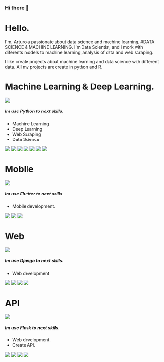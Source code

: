 ### Hi there 👋
# Hello. 
I'm,  Arturo a passionate about data science and machine learning.
#DATA SCIENCE & MACHINE LEARNING.
 I'm Data Scientist, and i mork with diferents models to machine learning, analysis of data and web scraping.

I like create projects about machine learning and data science with different data. All my projects are create in python and R.

# Machine Learning & Deep Learning.
![](http://www.finalhints.com/wp-content/uploads/2016/01/opengraph-icon-200x200.png)

##### Im use Python to next skills.
-	Machine Learning
-	Deep Learning
-	Web Scraping
-	Data Science

![](https://img.shields.io/badge/Pandas-Analysis-red)  ![](https://img.shields.io/badge/Tensorflow-DeepLearning-yellow)  ![](https://img.shields.io/badge/Matplotlib-MachineLearning-green) ![](https://img.shields.io/badge/Pytorch-DeepLearning-red) ![](https://img.shields.io/badge/Numpy-MachineLearning-gree)  ![](https://img.shields.io/badge/Scipy-MachineLearning-orange) ![](https://img.shields.io/badge/Scikitlearn-MachineLearning-blue) 


# Mobile
![](https://miguelrincon.co/img/posts/flutter-web-developers/flutter-logo-img.jpg)

##### Im use Fluttter to next skills.
-	Mobile development.

![](https://img.shields.io/badge/Dart-Mobile-blue) ![](https://img.shields.io/badge/Flutter-Mobile-blue) ![](https://img.shields.io/badge/Kotlin-Mobile-red)


# Web
![](https://lucasbiason.github.io/images/logos/django-min.png)
##### Im use Django to next skills.
-	Web development

![](https://img.shields.io/badge/Html-Web-orange) ![](https://img.shields.io/badge/CSS-Web-blue) ![](https://img.shields.io/badge/Javascript-Web-yellow) ![](https://img.shields.io/badge/Bootstrap-Web-lightgrey)


# API
![](https://flask.palletsprojects.com/en/1.1.x/_static/flask-icon.png)
##### Im use Flask to next skills.
-	Web development.
-	Create API.

![](https://img.shields.io/badge/Html-Web-orange) ![](https://img.shields.io/badge/CSS-Web-blue) ![](https://img.shields.io/badge/Javascript-Web-yellow) ![](https://img.shields.io/badge/Bootstrap-Web-lightgrey)





<!--
![](https://img.shields.io/github/stars/pandao/editor.md.svg) ![](https://img.shields.io/github/forks/pandao/editor.md.svg) ![](https://img.shields.io/github/tag/pandao/editor.md.svg) ![](https://img.shields.io/github/release/pandao/editor.md.svg) ![](https://img.shields.io/github/issues/pandao/editor.md.svg) ![](https://img.shields.io/bower/v/editor.md.svg)

-->

<!--
**carturo6/carturo6** is a ✨ _special_ ✨ repository because its `README.md` (this file) appears on your GitHub profile.

Here are some ideas to get you started:

- 🔭 I’m currently working on ...
- 🌱 I’m currently learning ...
- 👯 I’m looking to collaborate on ...
- 🤔 I’m looking for help with ...
- 💬 Ask me about ...
- 📫 How to reach me: ...
- 😄 Pronouns: ...
- ⚡ Fun fact: ...
-->
